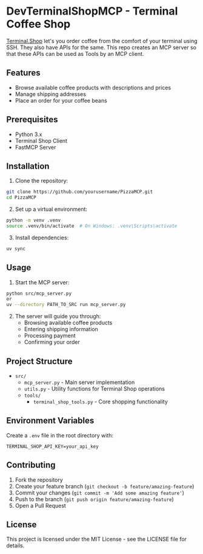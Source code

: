 # DevTerminalShopMCP - Terminal Coffee Shop

[Terminal.Shop](https://www.terminal.shop/) let's you order coffee from the comfort of your terminal using SSH. They also have APIs for the same. This repo creates an MCP server so that these APIs can be used as Tools by an MCP client.

## Features

- Browse available coffee products with descriptions and prices
- Manage shipping addresses
- Place an order for your coffee beans

## Prerequisites

- Python 3.x
- Terminal Shop Client
- FastMCP Server

## Installation

1. Clone the repository:
```bash
git clone https://github.com/yourusername/PizzaMCP.git
cd PizzaMCP
```

2. Set up a virtual environment:
```bash
python -m venv .venv
source .venv/bin/activate  # On Windows: .venv\Scripts\activate
```

3. Install dependencies:
```bash
uv sync
```

## Usage

1. Start the MCP server:
```bash
python src/mcp_server.py
or
uv --directory PATH_TO_SRC run mcp_server.py
```

2. The server will guide you through:
   - Browsing available coffee products
   - Entering shipping information
   - Processing payment
   - Confirming your order

## Project Structure

- `src/`
  - `mcp_server.py` - Main server implementation
  - `utils.py` - Utility functions for Terminal Shop operations
  - `tools/`
    - `terminal_shop_tools.py` - Core shopping functionality

## Environment Variables

Create a `.env` file in the root directory with:
```
TERMINAL_SHOP_API_KEY=your_api_key
```

## Contributing

1. Fork the repository
2. Create your feature branch (`git checkout -b feature/amazing-feature`)
3. Commit your changes (`git commit -m 'Add some amazing feature'`)
4. Push to the branch (`git push origin feature/amazing-feature`)
5. Open a Pull Request

## License

This project is licensed under the MIT License - see the LICENSE file for details.
